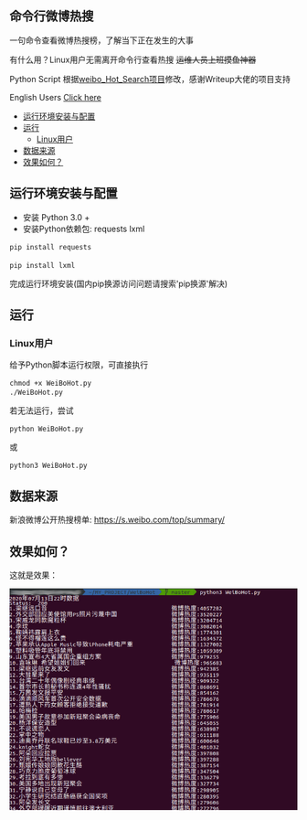 ## 命令行微博热搜
一句命令查看微博热搜榜，了解当下正在发生的大事

有什么用？Linux用户无需离开命令行查看热搜 ~~运维人员上班摸鱼神器~~

Python Script 根据[weibo_Hot_Search项目](https://github.com/Writeup001/weibo_Hot_Search)修改，感谢Writeup大佬的项目支持

English Users [Click here](https://github.com/zhzhzhy/WeiBoHot/blob/master/README.md)

<!-- vim-markdown-toc GFM -->

* [运行环境安装与配置](#运行环境安装与配置)
* [运行](#运行)
	* [Linux用户](#linux用户)
* [数据来源](#数据来源)
* [效果如何？](#效果如何)

<!-- vim-markdown-toc -->

## 运行环境安装与配置
- 安装 Python 3.0 + 
- 安装Python依赖包: requests lxml
```
pip install requests

pip install lxml
```
完成运行环境安装(国内pip换源访问问题请搜索'pip换源'解决)
## 运行
### Linux用户
给予Python脚本运行权限，可直接执行
```
chmod +x WeiBoHot.py
./WeiBoHot.py
```
若无法运行，尝试
```
python WeiBoHot.py
```
或
```
python3 WeiBoHot.py
```
## 数据来源
新浪微博公开热搜榜单: https://s.weibo.com/top/summary/
## 效果如何？
这就是效果：

![result.png](/img/result.png)

